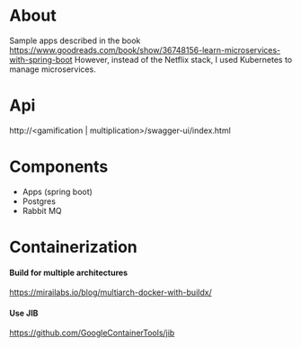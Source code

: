# About
Sample apps described in the book https://www.goodreads.com/book/show/36748156-learn-microservices-with-spring-boot
However, instead of the Netflix stack, I used Kubernetes to manage microservices.   
# Api 
http://<gamification | multiplication>/swagger-ui/index.html
# Components
- Apps (spring boot)
- Postgres
- Rabbit MQ
# Containerization
#### Build for multiple architectures
https://mirailabs.io/blog/multiarch-docker-with-buildx/
#### Use JIB
https://github.com/GoogleContainerTools/jib